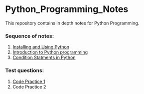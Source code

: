# Python_Programming_Notes

This repository contains in depth notes for Python Programming.

### Sequence of notes:
1. [Installing and Using Python](Installing_and_Using_Python.ipynb)
2. [Introduction to Python programming](Introduction_to_Python_Programming.ipynb)
3. [Condition Statments in Python](Condition_Statements.ipynb)

### Test questions:
1. [Code Practice 1](Practice_code1.md)
2. Code Practice 2

